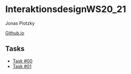 # InteraktionsdesignWS20_21
Jonas Plotzky

[Github.io](https://plojo.github.io/InteraktionsdesignWS20_21/index.html)

## Tasks
* [Task #00](https://plojo.github.io/InteraktionsdesignWS20_21/Task00/)
* [Task #01](https://plojo.github.io/InteraktionsdesignWS20_21/Task01/)